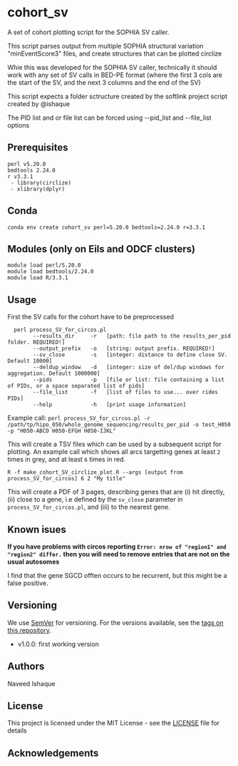 # cohort_sv

A set of cohort plotting script for the SOPHIA SV caller.

This script parses output from multiple SOPHIA structural variation "minEventScore3" files, and create structures that can be plotted circlize

Whie this was developed for the SOPHIA SV caller, technically it should work with any set of SV calls in BED-PE format (where the first 3 cols are the start of the SV, and the next 3 columns and the end of the SV)

This script expects a folder sctructure created by the softlink project script created by @ishaque

The PID list and or file list can be forced using --pid_list and --file_list options

## Prerequisites

```
perl v5.20.0
bedtools 2.24.0
r v3.3.1
 - library(circlize)
 - xlibrary(dplyr)
```

## Conda

`conda env create cohort_sv perl=5.20.0 bedtools=2.24.0 r=3.3.1` 

## Modules (only on Eils and ODCF clusters)

```
module load perl/5.20.0
module load bedtools/2.24.0
module load R/3.3.1
```

## Usage

First the SV calls for the cohort have to be preprocessed

```
  perl process_SV_for_circos.pl
		--results_dir     -r   [path: file path to the results_per_pid folder. REQUIRED!]
		--output_prefix   -o   [string: output prefix. REQUIRED!]
		--sv_close        -s   [integer: distance to define close SV. Default 10000]
		--deldup_window   -d   [integer: size of del/dup windows for aggregation. Default 1000000]
		--pids            -p   [file or list: file containing a list of PIDs, or a space separated list of pids]
		--file_list       -f   [list of files to use... over rides PIDs]
		--help            -h   [print usage information]
```

Example call: `perl process_SV_for_circos.pl -r /path/tp/hipo_050/whole_genome_sequencing/results_per_pid -o test_H050 -p "H050-ABCD H050-EFGH H050-IJKL" `

This will create a TSV files which can be used by a subsequent script for plotting. An example call which shows all arcs targetting genes at least `2` times in grey, and at least `6` times in red.

```
R -f make_cohort_SV_circlize_plot.R --args [output from process_SV_for_circos] 6 2 "My title"
```

This will create a PDF of 3 pages, describing genes that are (i) hit directly, (ii) close to a gene, i.e defined by the `sv_close` parameter in `process_SV_for_circos.pl`, and (iii) to the nearest gene.

## Known isues

**If you have problems with circos reporting `Error: nrow of "region1" and "region2" differ.` then you will need to remove entries that are not on the usual autosomes**

I find that the gene SGCD offten occurs to be recurrent, but this might be a false positive.

## Versioning

We use [SemVer](http://semver.org/) for versioning. For the versions available, see the [tags on this repository](https://github.com/your/project/tags).
 - v1.0.0: first working version

## Authors

Naveed Ishaque

## License

This project is licensed under the MIT License - see the [LICENSE](LICENSE) file for details

## Acknowledgements
